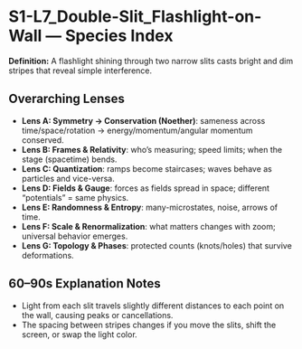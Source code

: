 # S1-L7_Double-Slit_Flashlight-on-Wall — Species Index
**Definition:** A flashlight shining through two narrow slits casts bright and dim stripes that reveal simple interference.

## Overarching Lenses

- **Lens A: Symmetry -> Conservation (Noether)**: sameness across time/space/rotation → energy/momentum/angular momentum conserved.
- **Lens B: Frames & Relativity**: who’s measuring; speed limits; when the stage (spacetime) bends.
- **Lens C: Quantization**: ramps become staircases; waves behave as particles and vice-versa.
- **Lens D: Fields & Gauge**: forces as fields spread in space; different “potentials” = same physics.
- **Lens E: Randomness & Entropy**: many-microstates, noise, arrows of time.
- **Lens F: Scale & Renormalization**: what matters changes with zoom; universal behavior emerges.
- **Lens G: Topology & Phases**: protected counts (knots/holes) that survive deformations.

## 60–90s Explanation Notes
- Light from each slit travels slightly different distances to each point on the wall, causing peaks or cancellations.
- The spacing between stripes changes if you move the slits, shift the screen, or swap the light color.
